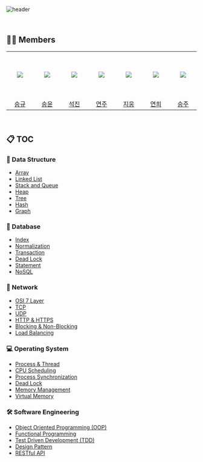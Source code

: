 ![header](https://capsule-render.vercel.app/api?type=soft&color=auto&height=300&section=header&text=CS-Itzy&desc=Computer%20Science%20Study%20Group!&fontSize=90&descAlignY=70&&animation=twinkling)

<br />

## 👨‍💻 Members

<table>
  <tr height="125px">
    <td align="center" width="120px">
      <a href="https://github.com/ed-kyu"><img src="https://avatars.githubusercontent.com/u/76573337?v=4"/></a>
    </td>
    <td align="center" width="120px">
      <a href="https://github.com/YoonBaek/"><img src="https://avatars.githubusercontent.com/u/69225659?v=4"/></a>
    </td>
    <td align="center" width="120px">
      <a href="https://github.com/seokzin/"><img src="https://avatars.githubusercontent.com/u/43740455?v=4"/></a>
    </td>
    <td align="center" width="120px">
      <a href="https://github.com/Julia-we-s2"><img src="https://avatars.githubusercontent.com/u/77710182?v=4"/></a>
    </td>
    <td align="center" width="120px">
      <a href="https://github.com/j2woong1"><img src="https://avatars.githubusercontent.com/u/25497798?v=4"/></a>
    </td>
    <td align="center" width="120px">
      <a href="https://github.com/devpla/"><img src="https://avatars.githubusercontent.com/u/87457066?v=4"/></a>
    </td>
    <td align="center" width="120px">
      <a href="https://github.com/chaselover/"><img src="https://avatars.githubusercontent.com/u/79824434?v=4"/></a>
    </td>
  </tr>
  <tr height="">
    <td align="center" width="120px">
      <a href="https://github.com/ed-kyu">승규</a>
    </td>
    <td align="center" width="120px">
      <a href="https://github.com/YoonBaek/">승윤</a>
    </td>
    <td align="center" width="120px">
      <a href="https://github.com/seokzin/">석진</a>
    </td>
    <td align="center" width="120px">
      <a href="https://github.com/Julia-we-s2">연주</a>
    </td>
    <td align="center" width="120px">
      <a href="https://github.com/j2woong1">지웅</a>
    </td>
    <td align="center" width="120px">
      <a href="https://github.com/devpla/">연희</a>
    </td>
    <td align="center" width="120px">
      <a href="https://github.com/chaselover/">승주</a>
    </td>
  </tr>
</table>

<br />

## 📋 TOC

### 🧮 Data Structure

- [Array](#)
- [Linked List](#)
- [Stack and Queue](#)
- [Heap](#)
- [Tree](#)
- [Hash](#)
- [Graph](#)

### 💾 Database

- [Index](#)
- [Normalization](#)
- [Transaction](#)
- [Dead Lock](#)
- [Statement](#)
- [NoSQL](#)

### 📡 Network

- [OSI 7 Layer](#)
- [TCP](#)
- [UDP](#)
- [HTTP & HTTPS](#)
- [Blocking & Non-Blocking](#)
- [Load Balancing](#)

### 💻 Operating System

- [Process & Thread](#)
- [CPU Scheduling](#)
- [Process Synchronization](#)
- [Dead Lock](#)
- [Memory Management](#)
- [Virtual Memory](#)

### 🛠 Software Engineering

- [Object Oriented Programming (OOP)](#)
- [Functional Programming](#)
- [Test Driven Development (TDD)](#)
- [Design Pattern](#)
- [RESTful API](#)
